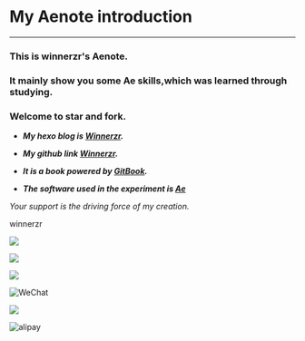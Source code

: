 # My Aenote introduction

-------
### This is winnerzr's Aenote.

### It mainly show you some Ae skills,which was learned through studying.

### Welcome to star and fork.

- ***My hexo blog is [Winnerzr](https://zr001.gitee.io/zr001/).***

- ***My github link [Winnerzr](https://github.com/WINNERZR01).***

- ***It is a book powered by [GitBook](https://github.com/GitbookIO/gitbook).***

- ***The software used in the experiment is [Ae](https://www.adobe.com/products/aftereffects.html)***

*Your support is the driving force of my creation.*

winnerzr

![](https://img.shields.io/badge/%E5%BE%AE%E4%BF%A1%E5%85%AC%E4%BC%97%E5%8F%B7-%E7%AC%91%E8%95%8A%E7%A7%91%E6%8A%80-brightgreen)

![](https://gitee.com/zr001/writeimges/raw/master/img/WeChatgzh.jpg)

![](https://img.shields.io/badge/%E5%BE%AE%E4%BF%A1-%E6%94%AF%E4%BB%98-blue)

![WeChat](https://gitee.com/zr001/writeimges/raw/master/img/wechat.gif)

![](https://img.shields.io/badge/%E6%94%AF%E4%BB%98%E5%AE%9D-%E6%94%AF%E4%BB%98-blue)

![alipay](https://gitee.com/zr001/my-picture-bed/raw/master/alipay.gif)